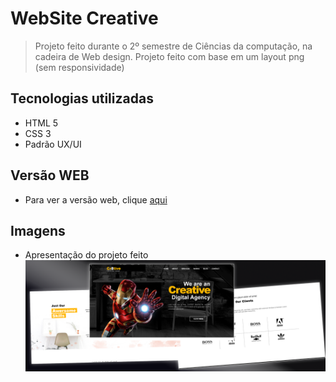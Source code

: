 # WebSite Creative

> Projeto feito durante o 2º semestre de Ciências da computação, na cadeira de Web design. Projeto feito com base em um layout png (sem responsividade)

## Tecnologias utilizadas
- HTML 5
- CSS 3
- Padrão UX/UI

## Versão WEB
- Para ver a versão web, clique [aqui](https://guilhermeamariho.github.io/creative)

## Imagens

- Apresentação do projeto feito
![Projeto](apresentacao.png)
